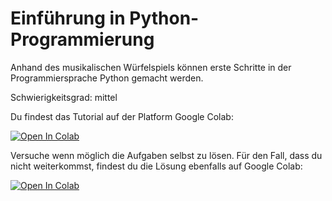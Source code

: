 # Einführung in Python-Programmierung
Anhand des musikalischen Würfelspiels können erste Schritte in der Programmiersprache Python gemacht werden.

Schwierigkeitsgrad: mittel

Du findest das Tutorial auf der Platform Google Colab:

[![Open In Colab][colab-badge]][colab-notebook1]

[colab-notebook1]: <https://colab.research.google.com/github/langMatthias/ai-intro/blob/main/exercises/medium/01 - Einführung in Python/Mozarts_Würfelspiel.ipynb>
[colab-badge]: <https://colab.research.google.com/assets/colab-badge.svg>

Versuche wenn möglich die Aufgaben selbst zu lösen. Für den Fall, dass du nicht weiterkommst, findest du die Lösung ebenfalls auf Google Colab:

[![Open In Colab][colab-badge]][colab-notebook2]

[colab-notebook2]: <https://colab.research.google.com/github/langMatthias/ai-intro/blob/main/exercises/medium/01 - Einführung in Python/Mozarts_Würfelspiel_solution.ipynb>
[colab-badge]: <https://colab.research.google.com/assets/colab-badge.svg>